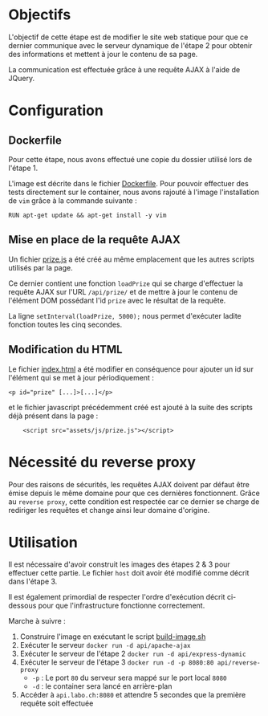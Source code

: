 # Objectifs

L'objectif de cette étape est de modifier le site web statique pour que ce dernier communique avec le serveur dynamique de l'étape 2 pour obtenir des informations et mettent à jour le contenu de sa page.

La communication est effectuée grâce à une requête AJAX à l'aide de JQuery.

# Configuration

## Dockerfile

Pour cette étape, nous avons effectué une copie du dossier utilisé lors de l'étape 1.

L'image est décrite dans le fichier [Dockerfile](../docker-images/apache-ajax/Dockerfile). Pour pouvoir effectuer des tests directement sur le container, nous avons rajouté à l'image l'installation de `vim` grâce à la commande suivante :
```
RUN apt-get update && apt-get install -y vim
```

## Mise en place de la requête AJAX

Un fichier [prize.js](../docker-images/apache-ajax/content/assets/js/prize.js) a été créé au même emplacement que les autres scripts utilisés par la page.

Ce dernier contient une fonction `loadPrize` qui se charge d'effectuer la requête AJAX sur l'URL `/api/prize/` et de mettre à jour le contenu de l'élément DOM possédant l'id `prize` avec le résultat de la requête.

La ligne `setInterval(loadPrize, 5000);` nous permet d'exécuter ladite fonction toutes les cinq secondes.

## Modification du HTML

Le fichier [index.html](../docker-images/apache-ajax/content/index.html) a été modifier en conséquence pour ajouter un id sur l'élément qui se met à jour périodiquement :

```
<p id="prize" [...]>[...]</p>
```

et le fichier javascript précédemment créé est ajouté à la suite des scripts déjà présent dans la page :

```
    <script src="assets/js/prize.js"></script>
```

# Nécessité du reverse proxy

Pour des raisons de sécurités, les requêtes AJAX doivent par défaut être émise depuis le même domaine pour que ces dernières fonctionnent. Grâce au `reverse proxy`, cette condition est respectée car ce dernier se charge de rediriger les requêtes et change ainsi leur domaine d'origine.

# Utilisation

Il est nécessaire d'avoir construit les images des étapes 2 & 3 pour effectuer cette partie. Le fichier `host` doit avoir été modifié comme décrit dans l'étape 3.

Il est également primordial de respecter l'ordre d'exécution décrit ci-dessous pour que l'infrastructure fonctionne correctement.

Marche à suivre :

1. Construire l'image en exécutant le script [build-image.sh](../docker-images/apache-ajax/build-image.sh)
2. Exécuter le serveur `docker run -d api/apache-ajax`
3. Exécuter le serveur de l'étape 2 `docker run -d api/express-dynamic`
4. Exécuter le serveur de l'étape 3 `docker run -d -p 8080:80 api/reverse-proxy`
    - `-p` : Le port `80` du serveur sera mappé sur le port local `8080`
    - `-d` : le container sera lancé en arrière-plan
5. Accéder à `api.labo.ch:8080` et attendre 5 secondes que la première requête soit effectuée